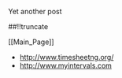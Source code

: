 Yet another post

[meta:author]: <> (Jonas Colmsjo)
[meta:title]: <> (Timesheets.md)
[meta:date]: <> (2012-01-01)
[meta:nested:key]: <> (Metadata value)

##!!truncate


[[Main_Page]]


* http://www.timesheetng.org/
* http://www.myintervals.com
